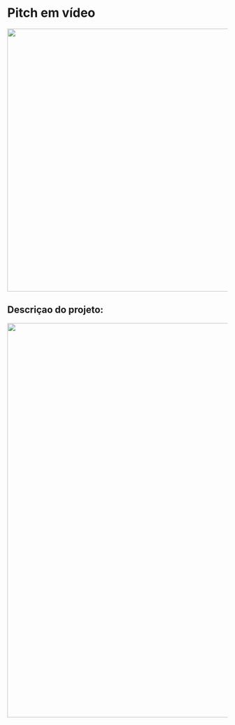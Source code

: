 # Pitch em vídeo
<a href="https://youtu.be/5MHMJllviV8"><img src="https://i.ibb.co/nQ1NWk6/Passo-01-Fluxograma-4.png" width="600"></a>
## Descriçao do projeto:
<a href="https://youtu.be/5MHMJllviV8"><img src="https://i.ibb.co/MRBzMmv/apresentacao-insights-root.png" width="900"></a>
